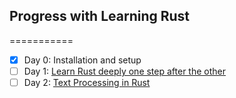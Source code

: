 ## Progress with Learning Rust

===========

- [x] Day 0: Installation and setup
- [ ] Day 1: [Learn Rust deeply one step after the other](#learn-rust-deeply-one-step-after-the-other)
- [ ] Day 2: [Text Processing in Rust](#text-processing-in-rust)